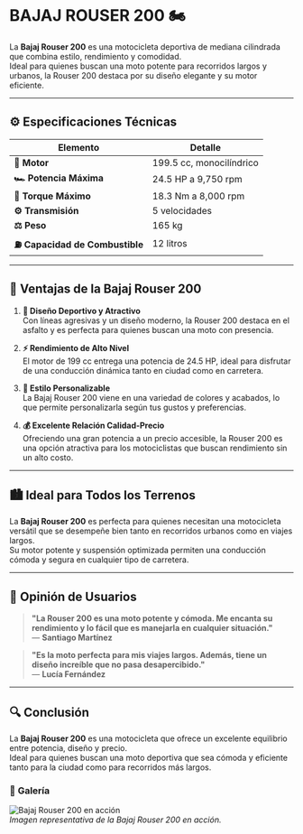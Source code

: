 # **BAJAJ ROUSER 200** 🏍️

La **Bajaj Rouser 200** es una motocicleta deportiva de mediana cilindrada que combina estilo, rendimiento y comodidad.  
Ideal para quienes buscan una moto potente para recorridos largos y urbanos, la Rouser 200 destaca por su diseño elegante y su motor eficiente.

---

## ⚙️ **Especificaciones Técnicas**

| **Elemento**                    | **Detalle**              |
| ------------------------------- | ------------------------ |
| **🔧 Motor**                    | 199.5 cc, monocilíndrico |
| **🏎️ Potencia Máxima**          | 24.5 HP a 9,750 rpm      |
| **🔄 Torque Máximo**            | 18.3 Nm a 8,000 rpm      |
| **⚙️ Transmisión**              | 5 velocidades            |
| **⚖️ Peso**                     | 165 kg                   |
| **⛽ Capacidad de Combustible** | 12 litros                |

---

## 🌟 **Ventajas de la Bajaj Rouser 200**

1. **📏 Diseño Deportivo y Atractivo**  
   Con líneas agresivas y un diseño moderno, la Rouser 200 destaca en el asfalto y es perfecta para quienes buscan una moto con presencia.

2. **⚡ Rendimiento de Alto Nivel**  
   El motor de 199 cc entrega una potencia de 24.5 HP, ideal para disfrutar de una conducción dinámica tanto en ciudad como en carretera.

3. **🎨 Estilo Personalizable**  
   La Bajaj Rouser 200 viene en una variedad de colores y acabados, lo que permite personalizarla según tus gustos y preferencias.

4. **💰 Excelente Relación Calidad-Precio**  
   Ofreciendo una gran potencia a un precio accesible, la Rouser 200 es una opción atractiva para los motociclistas que buscan rendimiento sin un alto costo.

---

## 🏙️ **Ideal para Todos los Terrenos**

La **Bajaj Rouser 200** es perfecta para quienes necesitan una motocicleta versátil que se desempeñe bien tanto en recorridos urbanos como en viajes largos.  
Su motor potente y suspensión optimizada permiten una conducción cómoda y segura en cualquier tipo de carretera.

---

## 💬 **Opinión de Usuarios**

> **"La Rouser 200 es una moto potente y cómoda. Me encanta su rendimiento y lo fácil que es manejarla en cualquier situación."**  
> — **Santiago Martínez**

> **"Es la moto perfecta para mis viajes largos. Además, tiene un diseño increíble que no pasa desapercibido."**  
> — **Lucía Fernández**

---

## 🔍 **Conclusión**

La **Bajaj Rouser 200** es una motocicleta que ofrece un excelente equilibrio entre potencia, diseño y precio.  
Ideal para quienes buscan una moto deportiva que sea cómoda y eficiente tanto para la ciudad como para recorridos más largos.

### 📸 **Galería**

![Bajaj Rouser 200 en acción](https://lamoto.com.ar/wp-content/uploads/2024/05/Bajaj-Rouser-NS200-accion.jpg)  
_Imagen representativa de la Bajaj Rouser 200 en acción._

